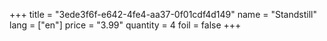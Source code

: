 +++
title = "3ede3f6f-e642-4fe4-aa37-0f01cdf4d149"
name = "Standstill"
lang = ["en"]
price = "3.99"
quantity = 4
foil = false
+++
